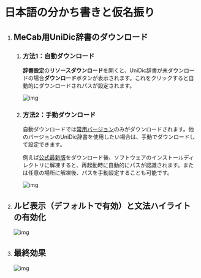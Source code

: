 # 日本語の分かち書きと仮名振り

1. ## MeCab用UniDic辞書のダウンロード
    
    1. ### 方法1：自動ダウンロード

        **辞書設定**の**リソースダウンロード**を開くと、UniDic辞書が未ダウンロードの場合**ダウンロード**ボタンが表示されます。これをクリックすると自動的にダウンロードされパスが設定されます。

        ![img](https://image.lunatranslator.org/zh/unidic.png)

    1. ### 方法2：手動ダウンロード

        自動ダウンロードでは[常用バージョン](https://clrd.ninjal.ac.jp/unidic_archive/cwj/2.1.2/unidic-mecab-2.1.2_bin.zip)のみがダウンロードされます。他のバージョンのUniDic辞書を使用したい場合は、手動でダウンロードして設定できます。
        
        例えば[公式最新版](https://clrd.ninjal.ac.jp/unidic/)をダウンロード後、ソフトウェアのインストールディレクトリに解凍すると、再起動時に自動的にパスが認識されます。または任意の場所に解凍後、パスを手動設定することも可能です。

        ![img](https://image.lunatranslator.org/zh/mecab.png)

1. ## **ルビ表示**（デフォルトで有効）と**文法ハイライト**の有効化

    ![img](https://image.lunatranslator.org/zh/fenci.png)

1. ## 最終効果

    ![img](https://image.lunatranslator.org/zh/mecabresult.png)